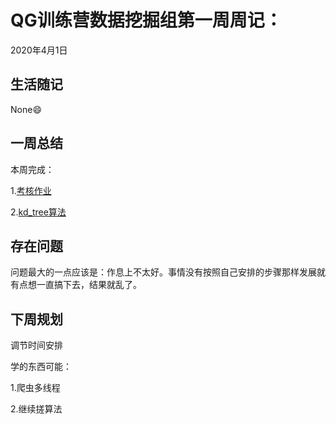 # QG训练营数据挖掘组第一周周记：
2020年4月1日

## 生活随记

None:smile:

## 一周总结

本周完成：

1.[考核作业](https://github.com/axiaokun/qg_test)

2.[kd_tree算法](https://github.com/axiaokun/algorithm_of-_ML/tree/master/kd_tree)

## 存在问题

问题最大的一点应该是：作息上不太好。事情没有按照自己安排的步骤那样发展就有点想一直搞下去，结果就乱了。

## 下周规划

调节时间安排

学的东西可能：

1.爬虫多线程

2.继续搓算法
